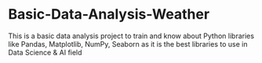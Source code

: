 # Basic-Data-Analysis-Weather
This is a basic data analysis project to train and know about Python libraries like Pandas, Matplotlib, NumPy, Seaborn as it is the best libraries to use in Data Science &amp; AI field
